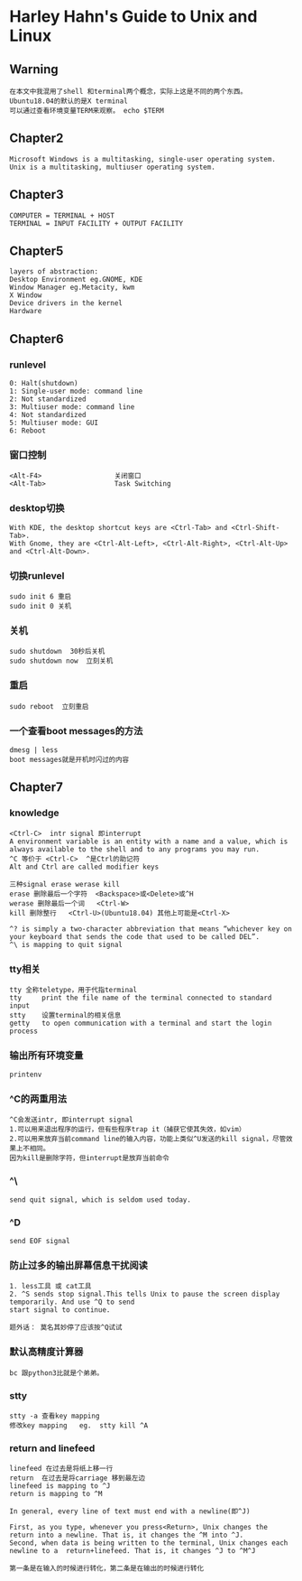 # Harley Hahn's Guide to Unix and Linux
## Warning
    在本文中我混用了shell 和terminal两个概念，实际上这是不同的两个东西。
    Ubuntu18.04的默认的是X terminal
    可以通过查看环境变量TERM来观察。 echo $TERM

## Chapter2
    Microsoft Windows is a multitasking, single-user operating system.
    Unix is a multitasking, multiuser operating system.
## Chapter3
    COMPUTER = TERMINAL + HOST
    TERMINAL = INPUT FACILITY + OUTPUT FACILITY
## Chapter5
    layers of abstraction:
    Desktop Environment eg.GNOME, KDE
    Window Manager eg.Metacity, kwm
    X Window
    Device drivers in the kernel
    Hardware
## Chapter6
### runlevel
    0: Halt(shutdown)
    1: Single-user mode: command line
    2: Not standardized
    3: Multiuser mode: command line
    4: Not standardized
    5: Multiuser mode: GUI
    6: Reboot
### 窗口控制
    <Alt-F4>                  关闭窗口
    <Alt-Tab>                 Task Switching
### desktop切换
    With KDE, the desktop shortcut keys are <Ctrl-Tab> and <Ctrl-Shift-Tab>.
    With Gnome, they are <Ctrl-Alt-Left>, <Ctrl-Alt-Right>, <Ctrl-Alt-Up> and <Ctrl-Alt-Down>.
### 切换runlevel
    sudo init 6 重启
    sudo init 0 关机
### 关机
    sudo shutdown  30秒后关机
    sudo shutdown now  立刻关机
### 重启
    sudo reboot  立刻重启
### 一个查看boot messages的方法
    dmesg | less
    boot messages就是开机时闪过的内容

## Chapter7
### knowledge
    <Ctrl-C>  intr signal 即interrupt
    A environment variable is an entity with a name and a value, which is always available to the shell and to any programs you may run.
    ^C 等价于 <Ctrl-C>  ^是Ctrl的助记符
    Alt and Ctrl are called modifier keys

    三种signal erase werase kill
    erase 删除最后一个字符  <Backspace>或<Delete>或^H
    werase 删除最后一个词   <Ctrl-W>
    kill 删除整行   <Ctrl-U>(Ubuntu18.04) 其他上可能是<Ctrl-X>

    ^? is simply a two-character abbreviation that means “whichever key on your keyboard that sends the code that used to be called DEL”.
    ^\ is mapping to quit signal


### tty相关
    tty 全称teletype，用于代指terminal
    tty     print the file name of the terminal connected to standard input
    stty    设置terminal的相关信息  
    getty   to open communication with a terminal and start the login process

### 输出所有环境变量
    printenv

### ^C的两重用法
    ^C会发送intr, 即interrupt signal
    1.可以用来退出程序的运行，但有些程序trap it（捕获它使其失效，如vim）
    2.可以用来放弃当前command line的输入内容，功能上类似^U发送的kill signal，尽管效果上不相同。
    因为kill是删除字符，但interrupt是放弃当前命令
### ^\
    send quit signal, which is seldom used today.

### ^D
    send EOF signal

### 防止过多的输出屏幕信息干扰阅读
    1. less工具 或 cat工具
    2. ^S sends stop signal.This tells Unix to pause the screen display temporarily. And use ^Q to send
    start signal to continue.

    题外话： 莫名其妙停了应该按^Q试试
### 默认高精度计算器
    bc 跟python3比就是个弟弟。

### stty
    stty -a 查看key mapping
    修改key mapping   eg.  stty kill ^A

### return and linefeed
    linefeed 在过去是将纸上移一行
    return  在过去是将carriage 移到最左边
    linefeed is mapping to ^J
    return is mapping to ^M
    
    In general, every line of text must end with a newline(即^J)

    First, as you type, whenever you press<Return>, Unix changes the return into a newline. That is, it changes the ^M into ^J.
    Second, when data is being written to the terminal, Unix changes each newline to a  return+linefeed. That is, it changes ^J to ^M^J

    第一条是在输入的时候进行转化，第二条是在输出的时候进行转化
